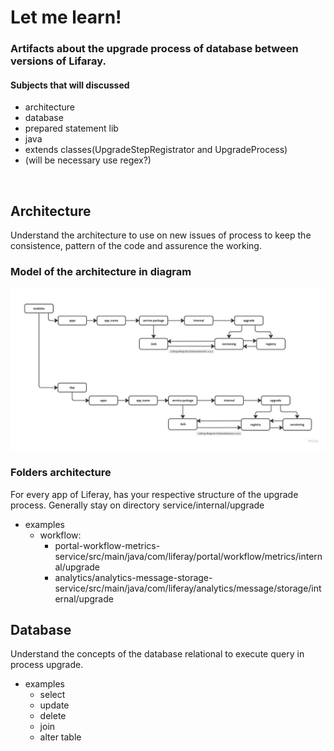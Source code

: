 # Let me learn!

### Artifacts about the upgrade process of database between versions of Lifaray.

#### Subjects that will discussed

- architecture
- database
- prepared statement lib
- java
- extends classes(UpgradeStepRegistrator and UpgradeProcess)
- (will be necessary use regex?)

<br />
<h2>Architecture</h2>
<p>Understand the architecture to use on new issues of process to keep the consistence, pattern of the code and assurence the working.</p>

<h3>Model of the architecture in diagram</h3>
<img src="artifacts/architecture.jpg" alt="architecture-diagram" />

<h3>Folders architecture</h3>
<p>For every app of Liferay, has your respective structure of the upgrade process. Generally stay on directory service/internal/upgrade</p>

- examples
  - workflow: 
    - portal-workflow-metrics-service/src/main/java/com/liferay/portal/workflow/metrics/internal/upgrade
    - analytics/analytics-message-storage-service/src/main/java/com/liferay/analytics/message/storage/internal/upgrade    


<h2>Database</h2>
<p>Understand the concepts of the database relational to execute query in process upgrade.</p>

- examples
  - select
  - update
  - delete
  - join
  - alter table   
